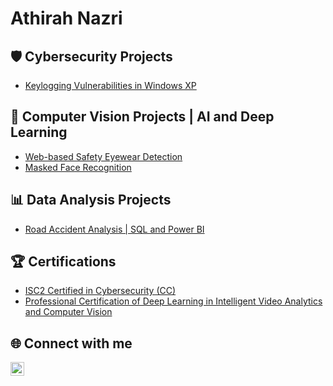 <h1>Athirah Nazri</h1>

<h2>🛡️ Cybersecurity Projects</h2>

- [Keylogging Vulnerabilities in Windows XP](https://github.com/najlaathirah/Keylogger)

<h2>🔎 Computer Vision Projects | AI and Deep Learning</h2>

- [Web-based Safety Eyewear Detection](https://github.com/najlaathirah/Web-based-Safety-Eyewear-Detection-System)
- [Masked Face Recognition](https://github.com/najlaathirah/Masked-Face-Detection)

<h2>📊 Data Analysis Projects</h2>

- [Road Accident Analysis | SQL and Power BI](https://github.com/najlaathirah/Road-Accident-Analysis)

<h2>🏆 Certifications</h2>

- [ISC2 Certified in Cybersecurity (CC)](https://www.credly.com/badges/52959c45-8ad8-4d92-8f59-5aa370c8be1f/public_url)
- [Professional Certification of Deep Learning in Intelligent Video Analytics and Computer Vision](https://drive.google.com/file/d/18m6QmURFjVyNwJPtPjUKcVDJg9eBWOxL/view?usp=sharing)


<h2> 🌐 Connect with me</h2>

[<img align="left" alt="JoshMadakor | LinkedIn" width="22px" src="https://cdn.jsdelivr.net/npm/simple-icons@v3/icons/linkedin.svg" />][linkedin]

[linkedin]: https://www.linkedin.com/in/najla-athirah-mohd-nazri-21b872198

<!--
**joshmadakor1/joshmadakor1** is a ✨ _special_ ✨ repository because its `README.md` (this file) appears on your GitHub profile.

Here are some ideas to get you started:

- 🔭 I’m currently working on ...
- 🌱 I’m currently learning ...
- 👯 I’m looking to collaborate on ...
- 🤔 I’m looking for help with ...
- 💬 Ask me about ...
- 📫 How to reach me: ...
- 😄 Pronouns: ...
- ⚡ Fun fact: ...
-->

